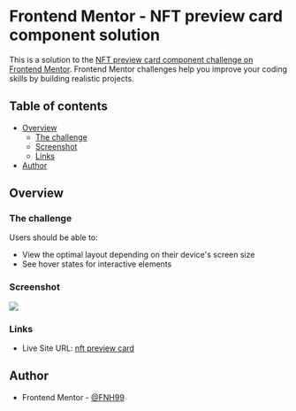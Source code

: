 # Frontend Mentor - NFT preview card component solution

This is a solution to the [NFT preview card component challenge on Frontend Mentor](https://www.frontendmentor.io/challenges/nft-preview-card-component-SbdUL_w0U). Frontend Mentor challenges help you improve your coding skills by building realistic projects. 

## Table of contents

- [Overview](#overview)
  - [The challenge](#the-challenge)
  - [Screenshot](#screenshot)
  - [Links](#links)
- [Author](#author)

## Overview

### The challenge

Users should be able to:

- View the optimal layout depending on their device's screen size
- See hover states for interactive elements

### Screenshot

![](https://github.com/FNH99/nft-preview-card-component-main/blob/main/images/screenshot-desktop.png)

### Links

- Live Site URL: [nft preview card](https://)

## Author

- Frontend Mentor - [@FNH99](https://www.frontendmentor.io/profile/FNH99)

